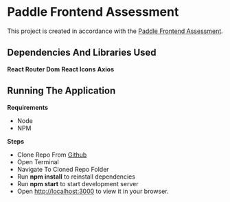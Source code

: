 # Paddle Frontend Assessment

This project is created in accordance with the [Paddle Frontend Assessment](https://github.com/Gratis-digital-world/Peddle-Frontend-Assessment).

## Dependencies And Libraries Used

**React Router Dom**
**React Icons**
**Axios**

## Running The Application

**Requirements**

- Node
- NPM

**Steps**

- Clone Repo From [Github](https://github.com/lazy-luis/paddle-frontend-assessment)
- Open Terminal
- Navigate To Cloned Repo Folder
- Run **npm install** to reinstall dependencies
- Run **npm start** to start development server
- Open [http://localhost:3000](http://localhost:3000) to view it in your browser.
